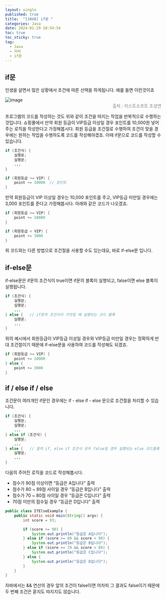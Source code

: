 ```yaml
---
layout: single
published: true
title:  "[JAVA] if문 "
categories: Java
date: 2024-01-29 18:54:54
toc: true
toc_sticky: true
tag:   
  - Java
  - 자바
  - if문
---
```


## if문

인생을 살면서 많은 상황에서 조건에 따른 선택을 하게됩니다. 예를 들면 이런것이죠 

![image](https://github.com/BaxDailyGit/BaxDailyGit/assets/99312529/b21da976-f349-488b-8f5b-09509479a885)
<span style="color:gray; display: block; text-align: right;">출처 : 이스트소프트 조성연</span>

프로그램의 코드를 작성하는 것도 위와 같이 조건을 따지는 작업을 반복적으로 수행하는 것입니다. 
쇼핑몰에서 만약 회원 등급이 VIP등급 이상일 경우 포인트를 10,000원 넣어주는 로직을 작성한다고 가정해봅시다. 회원 등급을 조건절로 수행하여 조건이 맞을 경우에는 원하는 작업을 수행하도록 코드를 작성해야겠죠. 이때 if문으로 코드를 작성할 수 있습니다.

```java
if (조건식) {
	실행문;
	실행문;
	...
}
```

```java
if (회원등급 >= VIP) {
	point += 10000  // 포인트
}
```

만약 회원등급이 VIP 이상일 경우는 10,000 포인트를 주고, VIP등급 미만일 경우에는 3,000 포인트를 준다고 가정해봅시다. 아래와 같은 코드가 나오겠죠. 

```java
if (회원등급 >= VIP) {
	point += 10000
}

if (회원등급 < VIP) {
	point += 3000
}
```

위 코드와는 다른 방법으로 조건절을 사용할 수도 있는데요, 바로 if-else문 입니다.

## if-else문

if-else문은 if문의 조건식이 true이면 if문의 블록이 실행되고, false이면 else 블록이 실행됩니다. 

```java
if (조건식) {
	실행문;
	실행문;
	...
} else {   // if문의 조건식이 거짓일 때 실행되는 코드 블록
	실행문;
	...
}
```

위의 예시에서 회원등급이 VIP등급 이상일 경우와 VIP등급 미만일 경우는 정확하게 반대 조건절이기 때문에 if-else문을 사용하여 코드를 작성해도 되겠죠. 

```java
if (회원등급 >= VIP) {
	point += 10000
} else {
	point += 3000
}
```

## if / else if / else

조건문이 여러개인 if문인 경우에는 if - else if - else 문으로 조건절을 처리할 수 있습니다. 

```java
if (조건식) {
	실행문;
	실행문;
	...
} else if (조건식) {
	실행문;
	...
} else {   // 앞의 if, else if 조건식 모두 false일 경우 실행되는 else 코드블록
	실행문;
	...
}
```

다음의 주어진 로직을 코드로 작성해봅시다. 

- 점수가 90점 이상이면 “등급은 A입니다” 출력
- 점수가 80 ~ 89점 사이일 경우 “등급은 B입니다” 출력
- 점수가 70 ~ 80점 사이일 경우 “등급은 C입니다” 출력
- 70점 미만의 점수일 경우 “등급은 D입니다” 출력

```java
public class IfElseExample {
	public static void main(String[] args) {		
		int score = 93;

		if (score >= 90) {
			System.out.println("등급은 A입니다");
		} else if (score >= 80 && score < 90) {
			System.out.println("등급은 B입니다");
		} else if (score >= 70 && score < 80) {
			System.out.println("등급은 C입니다");
		} else {
			System.out.println("등급은 D입니다");
		}
	}
}
```

자바에서는 && 연산의 경우 앞의 조건이 false이면 어차피 그 결과도 false이기 때문에 두 번째 조건은 묻지도 따지지도 않습니다.